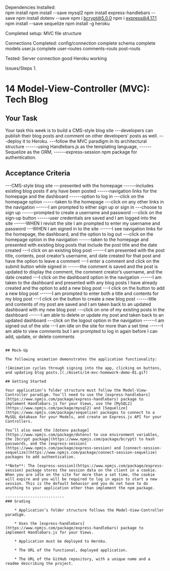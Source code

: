 Dependencies Installed:  
npm install
npm install --save mysql2
npm install express-handlebars --save
npm install dotenv --save
npm i bcrypt@5.0.0
npm i express@4.17.1
npm install --save sequelize
npm install -g heroku

Completed setup:
MVC file structure

Connections Completed:
config/connection complete
schema complete
models user.js complete
user-routes
comments-routs
post-routs

Tested:
Server connection good
Heroku working


Issues/Steps
1. 



# 14 Model-View-Controller (MVC): Tech Blog

## Your Task

Your task this week is to build a CMS-style blog site
---developers can publish their blog posts and comment on other developers’ posts as well. 
---deploy it to Heroku. 
---follow the MVC paradigm in its architectural structure
------using Handlebars.js as the templating language, 
------Sequelize as the ORM, 
------express-session npm package for authentication.


## Acceptance Criteria
---CMS-style blog site
---presented with the homepage
------includes existing blog posts if any have been posted
------navigation links for the homepage and the dashboard
------option to log in
---click on the homepage option
------taken to the homepage
---click on any other links in the navigation
------I am prompted to either sign up or sign in
---choose to sign up
------prompted to create a username and password
---click on the sign-up button
------user credentials are saved and I am logged into the site
------WHEN I revisit the site I am prompted to enter my username and password
---WHEN I am signed in to the site
------I see navigation links for the homepage, the dashboard, and the option to log out
---click on the homepage option in the navigation
------taken to the homepage and presented with existing blog posts that include the post title and the date created
---I click on an existing blog post
------I am presented with the post title, contents, post creator’s username, and date created for that post and have the option to leave a comment
---I enter a comment and click on the submit button while signed in
------the comment is saved and the post is updated to display the comment, the comment creator’s username, and the date created
---I click on the dashboard option in the navigation
------I am taken to the dashboard and presented with any blog posts I have already created and the option to add a new blog post
---I click on the button to add a new blog post
------I am prompted to enter both a title and contents for my blog post
---I click on the button to create a new blog post
------title and contents of my post are saved and I am taken back to an updated dashboard with my new blog post
---click on one of my existing posts in the dashboard
------I am able to delete or update my post and taken back to an updated dashboard
---click on the logout option in the navigation
------I am signed out of the site
---I am idle on the site for more than a set time
------I am able to view comments but I am prompted to log in again before I can add, update, or delete comments
```

## Mock-Up

The following animation demonstrates the application functionality:

![Animation cycles through signing into the app, clicking on buttons, and updating blog posts.](./Assets/14-mvc-homework-demo-01.gif) 

## Getting Started

Your application’s folder structure must follow the Model-View-Controller paradigm. You’ll need to use the [express-handlebars](https://www.npmjs.com/package/express-handlebars) package to implement Handlebars.js for your Views, use the [MySQL2](https://www.npmjs.com/package/mysql2) and [Sequelize](https://www.npmjs.com/package/sequelize) packages to connect to a MySQL database for your Models, and create an Express.js API for your Controllers.

You’ll also need the [dotenv package](https://www.npmjs.com/package/dotenv) to use environment variables, the [bcrypt package](https://www.npmjs.com/package/bcrypt) to hash passwords, and the [express-session](https://www.npmjs.com/package/express-session) and [connect-session-sequelize](https://www.npmjs.com/package/connect-session-sequelize) packages to add authentication.

**Note**: The [express-session](https://www.npmjs.com/package/express-session) package stores the session data on the client in a cookie. When you are idle on the site for more than a set time, the cookie will expire and you will be required to log in again to start a new session. This is the default behavior and you do not have to do anything to your application other than implement the npm package.

--------------------------
### Grading

    * Application’s folder structure follows the Model-View-Controller paradigm.

    * Uses the [express-handlebars](https://www.npmjs.com/package/express-handlebars) package to implement Handlebars.js for your Views.

    * Application must be deployed to Heroku.

    * The URL of the functional, deployed application.

    * The URL of the GitHub repository, with a unique name and a readme describing the project.